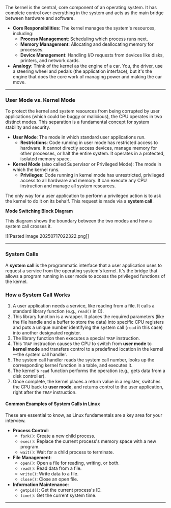 The kernel is the central, core component of an operating system. It has complete control over everything in the system and acts as the main bridge between hardware and software.

- **Core Responsibilities**: The kernel manages the system's resources, including:
    - **Process Management**: Scheduling which process runs next.
    - **Memory Management**: Allocating and deallocating memory for processes.
    - **Device Management**: Handling I/O requests from devices like disks, printers, and network cards.
- **Analogy**: Think of the kernel as the engine of a car. You, the driver, use a steering wheel and pedals (the application interface), but it's the engine that does the core work of managing power and making the car move.
---
### User Mode vs. Kernel Mode

To protect the kernel and system resources from being corrupted by user applications (which could be buggy or malicious), the CPU operates in two distinct modes. This separation is a fundamental concept for system stability and security.

- **User Mode**: The mode in which standard user applications run.
    - **Restrictions**: Code running in user mode has restricted access to hardware. It cannot directly access devices, manage memory for other processes, or halt the entire system. It operates in a protected, isolated memory space.
- **Kernel Mode** (also called Supervisor or Privileged Mode): The mode in which the kernel runs.
    - **Privileges**: Code running in kernel mode has unrestricted, privileged access to all hardware and memory. It can execute any CPU instruction and manage all system resources.

The only way for a user application to perform a privileged action is to ask the kernel to do it on its behalf. This request is made via a **system call**.

**Mode Switching Block Diagram**

This diagram shows the boundary between the two modes and how a system call crosses it.

![[Pasted image 20250717022322.png]]

---

### System Calls

A **system call** is the programmatic interface that a user application uses to request a service from the operating system's kernel. It's the bridge that allows a program running in user mode to access the privileged functions of the kernel.

### How a System Call Works
1. A user application needs a service, like reading from a file. It calls a standard library function (e.g., `read()` in C).
2. This library function is a wrapper. It places the required parameters (like the file handle and a buffer to store the data) into specific CPU registers and puts a unique number identifying the system call (`read` in this case) into another designated register.
3. The library function then executes a special `TRAP` instruction.
4. This `TRAP` instruction causes the CPU to switch from **user mode** to **kernel mode** and transfers control to a predefined location in the kernel—the system call handler.
5. The system call handler reads the system call number, looks up the corresponding kernel function in a table, and executes it.
6. The kernel's `read` function performs the operation (e.g., gets data from a disk controller).
7. Once complete, the kernel places a return value in a register, switches the CPU back to **user mode**, and returns control to the user application, right after the `TRAP` instruction.
#### Common Examples of System Calls in Linux

These are essential to know, as Linux fundamentals are a key area for your interview.

- **Process Control**:
    - `fork()`: Create a new child process.
    - `exec()`: Replace the current process's memory space with a new program.
    - `wait()`: Wait for a child process to terminate.
- **File Management**:
    - `open()`: Open a file for reading, writing, or both.
    - `read()`: Read data from a file.
    - `write()`: Write data to a file.
    - `close()`: Close an open file.
- **Information Maintenance**:
    - `getpid()`: Get the current process's ID.
    - `time()`: Get the current system time.

---
